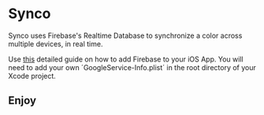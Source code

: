 # Synco
Synco uses Firebase's Realtime Database to synchronize a color across multiple devices, in real time.

Use [this](https://firebase.google.com/docs/ios/setup) detailed guide on how to add Firebase to your iOS App. You will need to add your own ´GoogleService-Info.plist´ in the root directory of your Xcode project.

## Enjoy
